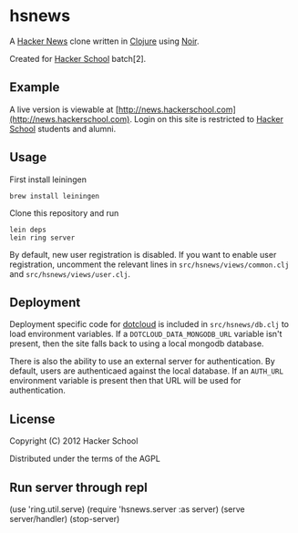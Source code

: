 # hsnews

A [Hacker News](http://news.ycombinator.com) clone written in [Clojure](http://clojure.org) using [Noir](http://webnoir.org).

Created for [Hacker School](http://hackerschool.com) batch[2].

## Example

A live version is viewable at [http://news.hackerschool.com](http://news.hackerschool.com). Login on this site is restricted to [Hacker School](http://hackerschool.com) students and alumni.


## Usage

First install leiningen

    brew install leiningen

Clone this repository and run

    lein deps
    lein ring server

By default, new user registration is disabled. If you want to enable user registration, uncomment the relevant lines in `src/hsnews/views/common.clj` and `src/hsnews/views/user.clj`.

## Deployment

Deployment specific code for [dotcloud](http://dotcloud.com) is included in `src/hsnews/db.clj` to load environment variables. If a `DOTCLOUD_DATA_MONGODB_URL` variable isn't present, then the site falls back to using a local mongodb database.

There is also the ability to use an external server for authentication. By default, users are authenticaed against the local database. If an `AUTH_URL` environment variable is present then that URL will be used for authentication.

## License

Copyright (C) 2012 Hacker School

Distributed under the terms of the AGPL

## Run server through repl
(use 'ring.util.serve)
(require 'hsnews.server :as server)
(serve server/handler)
(stop-server)
